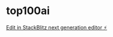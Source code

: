 # top100ai

[Edit in StackBlitz next generation editor ⚡️](https://stackblitz.com/~/github.com/jinhuadeng/top100ai)